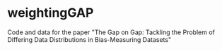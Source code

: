 # weightingGAP
Code and data for the paper "The Gap on Gap: Tackling the Problem of Differing Data Distributions in Bias-Measuring Datasets"
